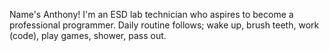 Name's Anthony! I'm an ESD lab technician who aspires to become a professional programmer. Daily routine follows; wake up, brush teeth, work (code), play games, shower, pass out.


